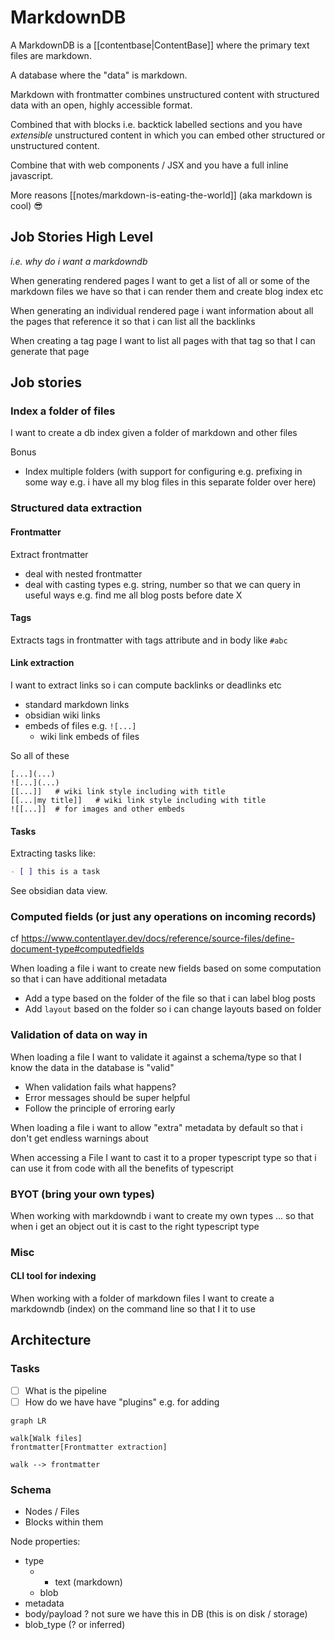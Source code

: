 # MarkdownDB

A MarkdownDB is a [[contentbase|ContentBase]] where the primary text files are markdown.

A database where the "data" is markdown.

Markdown with frontmatter combines unstructured content with structured data with an open, highly accessible format.

Combined that with blocks i.e. backtick labelled sections and you have *extensible* unstructured content in which you can embed other structured or unstructured content.

Combine that with web components / JSX and you have a full inline javascript.

More reasons [[notes/markdown-is-eating-the-world]] (aka markdown is cool) 😎

## Job Stories High Level

*i.e. why do i want a markdowndb*

When generating rendered pages I want to get a list of all or some of the markdown files we have so that i can render them and create blog index etc

When generating an individual rendered page i want information about all the pages that reference it so that i can list all the backlinks

When creating a tag page I want to list all pages with that tag so that I can generate that page

## Job stories

### Index a folder of files

I want to create a db index given a folder of markdown and other files

Bonus

- Index multiple folders (with support for configuring e.g. prefixing in some way e.g. i have all my blog files in this separate folder over here)

### Structured data extraction

#### Frontmatter

Extract frontmatter

- deal with nested frontmatter
- deal with casting types e.g. string, number so that we can query in useful ways e.g. find me all blog posts before date X

#### Tags

Extracts tags in frontmatter with tags attribute and in body like `#abc`

#### Link extraction

I want to extract links so i can compute backlinks or deadlinks etc

- standard markdown links
- obsidian wiki links
- embeds of files e.g. `![...]`
  - wiki link embeds of files

So all of these

```
[...](...)
![...](...)
[[...]]   # wiki link style including with title
[[...|my title]]   # wiki link style including with title
![[...]]  # for images and other embeds
```

#### Tasks

Extracting tasks like:

```md
- [ ] this is a task
```

See obsidian data view.

### Computed fields (or just any operations on incoming records)

cf https://www.contentlayer.dev/docs/reference/source-files/define-document-type#computedfields

When loading a file i want to create new fields based on some computation so that i can have additional metadata

- Add a type based on the folder of the file so that i can label blog posts
- Add `layout` based on the folder so i can change layouts based on folder

### Validation of data on way in

When loading a file I want to validate it against a schema/type so that I know the data in the database is "valid"

- When validation fails what happens?
- Error messages should be super helpful
- Follow the principle of erroring early

When loading a file i want to allow "extra" metadata by default so that i don't get endless warnings about 

When accessing a File I want to cast it to a proper typescript type so that i can use it from code with all the benefits of typescript

### BYOT (bring your own types)

When working with markdowndb i want to create my own types ... so that when i get an object out it is cast to the right typescript type

### Misc

#### CLI tool for indexing

When working with a folder of markdown files I want to create a markdowndb (index) on the command line so that I it to use

## Architecture

### Tasks

- [ ] What is the pipeline
- [ ] How do we have have "plugins" e.g. for adding 

```mermaid
graph LR

walk[Walk files]
frontmatter[Frontmatter extraction]

walk --> frontmatter
```

### Schema

- Nodes / Files
- Blocks within them

Node properties:

- type
  - - text (markdown)
  - blob
- metadata
- body/payload ? not sure we have this in DB (this is on disk / storage)
- blob_type (? or inferred)
